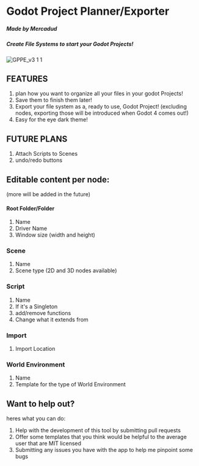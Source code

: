 # Godot Project Planner/Exporter
##### Made by Mercadud

##### Create File Systems to start your Godot Projects!
![GPPE_v3 1 1](https://user-images.githubusercontent.com/34464977/127249071-9b78d968-f5f1-4973-9345-2a78ffeef5b5.png)


## FEATURES
1. plan how you want to organize all your files in your godot Projects!
2. Save them to finish them later!
4. Export your file system as a, ready to use, Godot Project! (excluding nodes, exporting those will be introduced when Godot 4 comes out!)
6. Easy for the eye dark theme!

## FUTURE PLANS
1. Attach Scripts to Scenes
2. undo/redo buttons

## Editable content per node:
(more will be added in the future)

#### Root Folder/Folder
1. Name
2. Driver Name
3. Window size (width and height)

### Scene
1. Name
2. Scene type (2D and 3D nodes available)

### Script
1. Name
2. If it's a Singleton
3. add/remove functions
4. Change what it extends from

### Import
1. Import Location

### World Environment
1. Name
2. Template for the type of World Environment

## Want to help out?
heres what you can do:
1. Help with the development of this tool by submitting pull requests
2. Offer some templates that you think would be helpful to the average user that are MIT licensed
3. Submitting any issues you have with the app to help me pinpoint some bugs
